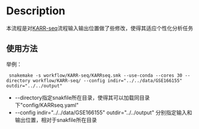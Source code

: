 # Description

本流程是对[KARR-seq](https://github.com/ouyang-lab/KARR-seq.git)流程输入输出位置做了些修改，使得其适应个性化分析任务

## 使用方法

举例：

```shell
 snakemake -s workflow/KARR-seq/KARRseq.smk --use-conda --cores 30 --directory workflow/KARR-seq/ --config indir="../../data/GSE166155" outdir="../../output" 
```

- --directory指定snakfile所在目录，使得其可以加载同目录下"config/KARRseq.yaml"
- --config indir="../../data/GSE166155" outdir="../../output" 分别指定输入和输出位置，相对于snakfile所在目录

